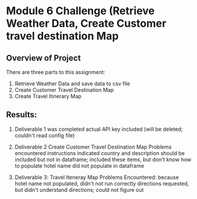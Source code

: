 # Module 6 Challenge (Retrieve Weather Data, Create Customer travel destination Map


## Overview of Project
There are three parts to this assignment:
1) Retrieve Weather Data and save data to csv file
2) Create Customer Travel Destination Map 
3) Create Travel Itinerary Map

## Results: 

1) Deliverable 1 was completed
actual API key included (will be deleted; couldn't read config file)

2) Deliverable 2 Create Customer Travel Destination Map
Problems encountered
instructions indicated country and description should be included but not in dataframe; included these items, but don't know how to populate
hotel name did not populate in dataframe
 

3) Deliverable 3: Travel Iteneray Map
Problems Encountered: 
because hotel  name not populated, didn't not run correctly
directions requested, but didn't understand directions; could not figure out

